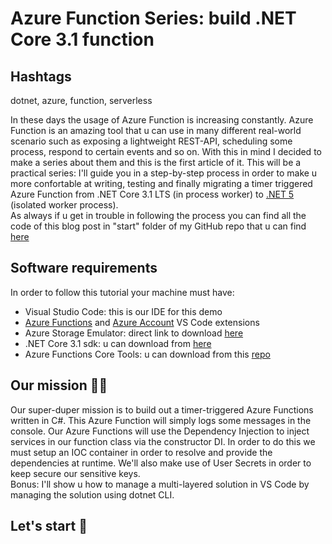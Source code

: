 # Azure Function Series: build .NET Core 3.1 function

## Hashtags

dotnet, azure, function, serverless

In these days the usage of Azure Function is increasing constantly. Azure Function is an amazing tool that u can use in many different real-world scenario such as exposing a lightweight REST-API, scheduling some process, respond to certain events and so on. With this in mind I decided to make a series about them and this is the first article of it.
This will be a practical series: I'll guide you in a step-by-step process in order to make u more confortable at writing, testing and finally migrating a timer triggered Azure Function from .NET Core 3.1 LTS (in process worker) to [.NET 5](https://docs.microsoft.com/en-us/azure/azure-functions/dotnet-isolated-process-guide) (isolated worker process).  
As always if u get in trouble in following the process you can find all the code of this blog post in "start" folder of my GitHub repo that u can find [here](https://github.com/ivan-pesenti/azure-function-series)

## Software requirements

In order to follow this tutorial your machine must have:

- Visual Studio Code: this is our IDE for this demo
- [Azure Functions](https://marketplace.visualstudio.com/items?itemName=ms-azuretools.vscode-azurefunctions) and [Azure Account](https://marketplace.visualstudio.com/items?itemName=ms-vscode.azure-account) VS Code extensions
- Azure Storage Emulator: direct link to download [here](https://go.microsoft.com/fwlink/?linkid=717179&clcid=0x409)
- .NET Core 3.1 sdk: u can download from [here](https://dotnet.microsoft.com/download/dotnet/3.1)
- Azure Functions Core Tools: u can download from this [repo](https://github.com/Azure/azure-functions-core-tools)

## Our mission 🐱‍👤

Our super-duper mission is to build out a timer-triggered Azure Functions written in C#. This Azure Function will simply logs some messages in the console. Our Azure Functions will use the Dependency Injection to inject services in our function class via the constructor DI. In order to do this we must setup an IOC container in order to resolve and provide the dependencies at runtime. We'll also make use of User Secrets in order to keep secure our sensitive keys.  
Bonus: I'll show u how to manage a multi-layered solution in VS Code by managing the solution using dotnet CLI.

## Let's start 🚀
